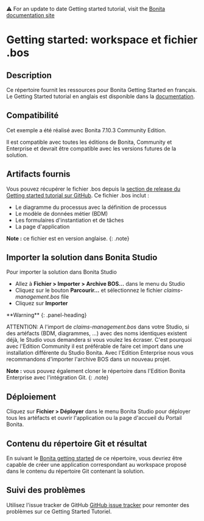 :warning: For an update to date Getting started tutorial, visit the [Bonita documentation site](https://documentation.bonitasoft.com/bonita/2022.1/getting-started/getting-started-index)

# Getting started: workspace et fichier .bos

## Description
Ce répertoire fournit les ressources pour Bonita Getting Started en français.
Le Getting Started tutorial en anglais est disponible dans la [documentation](https://documentation.bonitasoft.com/bonita//_getting-started-tutorial).

## Compatibilité
Cet exemple a été réalisé avec Bonita 7.10.3 Community Edition.

Il est compatible avec toutes les éditions de Bonita, Community et Enterprise et devrait être compatible avec les versions futures de la solution.

## Artifacts fournis
Vous pouvez récupérer le fichier .bos depuis la [section de release du Getting started tutorial sur GitHub](https://github.com/Bonitasoft-Community/getting-started-tutorial/releases/latest). Ce fichier .bos inclut :
* Le diagramme du processus avec la définition de processus
* Le modèle de données métier (BDM)
* Les formulaires d'instantiation et de tâches
* La page d'application

**Note :** ce fichier est en version anglaise.
{: .note}


## Importer la solution dans Bonita Studio
Pour importer la solution dans Bonita Studio
* Allez à **Fichier > Importer > Archive BOS...** dans le menu du Studio 
* Cliquez sur le bouton **Parcourir...** et sélectionnez le fichier _claims-management.bos_ file
* Cliquez sur **Importer**

<div class="panel panel-warning">
**Warning**
{: .panel-heading}
  <div class="panel-body">

ATTENTION: A l'import de _claims-management.bos_ dans votre Studio, si des artéfacts (BDM, diagrammes, ...) avec des noms identiques existent déjà, le Studio vous demandera si vous voulez les écraser. 
C'est pourquoi avec l'Edition Community il est préférable de faire cet import dans une installation différente du Studio Bonita. Avec l'Edition Enterprise nous vous recommandons d'importer l'archive BOS dans un nouveau projet.

  </div>
</div>

**Note :** vous pouvez également cloner le répertoire dans l'Edition Bonita Enterprise avec l'intégration Git.
{: .note}

## Déploiement
Cliquez sur **Fichier > Déployer** dans le menu Bonita Studio pour déployer tous les artéfacts et ouvrir l'application ou la page d'accueil du Portail Bonita. 

## Contenu du répertoire Git et résultat
En suivant le [Bonita getting started](https://github.com/Bonitasoft-Community/getting-started-fr/blob/master/index.md) de ce répertoire, vous devriez être capable de créer une application correspondant au workspace proposé dans le contenu du répertoire Git contenant la solution.

## Suivi des problèmes
Utilisez l'issue tracker de GitHub [GitHub issue tracker](https://github.com/Bonitasoft-Community/getting-started-fr/issues) pour remonter des problèmes sur ce Getting Started Tutoriel.


